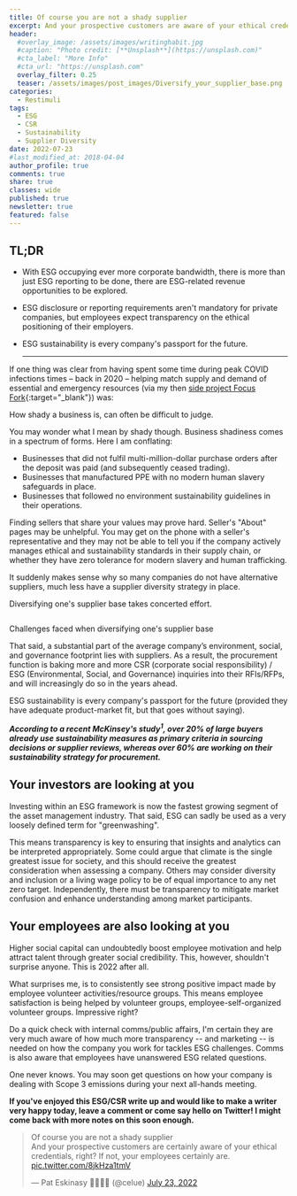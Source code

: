 ```yaml
---
title: Of course you are not a shady supplier
excerpt: And your prospective customers are aware of your ethical credentials, right? What about your employees?
header:
  #overlay_image: /assets/images/writinghabit.jpg
  #caption: "Photo credit: [**Unsplash**](https://unsplash.com)"
  #cta_label: "More Info"
  #cta_url: "https://unsplash.com"
  overlay_filter: 0.25
  teaser: /assets/images/post_images/Diversify_your_supplier_base.png
categories:
  - Restimuli
tags:
  - ESG
  - CSR
  - Sustainability
  - Supplier Diversity
date: 2022-07-23
#last_modified_at: 2018-04-04
author_profile: true
comments: true
share: true
classes: wide
published: true
newsletter: true
featured: false
---
```

## TL;DR

* With ESG occupying ever more corporate bandwidth, there is more than just ESG reporting to be done, there are ESG-related revenue opportunities to be explored.
* ESG disclosure or reporting requirements aren't mandatory for private companies, but employees expect transparency on the ethical positioning of their employers.
* ESG sustainability is every company's passport for the future.

  - - -

If one thing was clear from having spent some time during peak COVID infections times – back in 2020 – helping match supply and demand of essential and emergency resources (via my then [side project Focus Fork](https://www.eskinasy.com/focus%20fork/information-asymmetry-in-times-of-crisis/ "side project Focus Fork"){:target="\_blank"}) was: 

How shady a business is, can often be difficult to judge.

You may wonder what I mean by shady though. Business shadiness comes in a spectrum of forms. Here I am conflating:

* Businesses that did not fulfil multi-million-dollar purchase orders after the deposit was paid (and subsequently ceased trading).
* Businesses that manufactured PPE with no modern human slavery safeguards in place.
* Businesses that followed no environment sustainability guidelines in their operations.

Finding sellers that share your values may prove hard. Seller's "About" pages may be unhelpful. You may get on the phone with a seller's representative and they may not be able to tell you if the company actively manages ethical and sustainability standards in their supply chain, or whether they have zero tolerance for modern slavery and human trafficking.

It suddenly makes sense why so many companies do not have alternative suppliers, much less have a supplier diversity strategy in place.

Diversifying one's supplier base takes concerted effort.

<p><img src="{{site.baseurl}}/assets/images/post_images/Diversify_your_supplier_base.png" alt="" class="align-center" /></p>
<figcaption>Challenges faced when diversifying one's supplier base</figcaption>

That said, a substantial part of the average company’s environment, social, and governance footprint lies with suppliers. As a result, the procurement function is baking more and more CSR (corporate social responsibility) / ESG (Environmental, Social, and Governance) inquiries into their RFIs/RFPs, and will increasingly do so in the years ahead.

ESG sustainability is every company's passport for the future (provided they have adequate product-market fit, but that goes without saying).

<p class="notice">
<b><i>
According to a recent McKinsey's study<sup>1</sup>, over 20% of large buyers already use sustainability measures as primary criteria in sourcing decisions or supplier reviews, whereas over 60% are working on their sustainability strategy for procurement.</i></b></p>

## Your investors are looking at you

Investing within an ESG framework is now the fastest growing segment of the asset management industry. That said, ESG can sadly be used as a very loosely defined term for "greenwashing".

This means transparency is key to ensuring that insights and analytics can be interpreted appropriately. Some could argue that climate is the single greatest issue for society, and this should receive the greatest consideration when assessing a company. Others may consider diversity and inclusion or a living wage policy to be of equal importance to any net zero target. Independently, there must be transparency to mitigate market confusion and enhance understanding among market participants.

## Your employees are also looking at you

Higher social capital can undoubtedly boost employee motivation and help attract talent through greater social credibility. This, however, shouldn't surprise anyone. This is 2022 after all.

What surprises me, is to consistently see strong positive impact made by employee volunteer activities/resource groups. This means employee satisfaction is being helped by volunteer groups, employee-self-organized volunteer groups. Impressive right?

Do a quick check with internal comms/public affairs, I'm certain they are very much aware of how much more transparency -- and marketing -- is needed on how the company you work for tackles ESG challenges. Comms is also aware that employees have unanswered ESG related questions.

One never knows. You may soon get questions on how your company is dealing with Scope 3 emissions during your next all-hands meeting.

<p class="notice">
<b>
If you've enjoyed this ESG/CSR write up and would like to make a writer very happy today, leave a comment or come say hello on Twitter! I might come back with more notes on this soon enough. </b></p>

<blockquote class="twitter-tweet tw-align-center"><p lang="en" dir="ltr">Of course you are not a shady supplier<br>And your prospective customers are certainly aware of your ethical credentials, right? If not, your employees certainly are. <a href="https://t.co/8jkHza1tmV">pic.twitter.com/8jkHza1tmV</a></p>&mdash; Pat Eskinasy 👩🏻‍💻🌳 (@celue) <a href="https://twitter.com/celue/status/1550935198552014848?ref_src=twsrc%5Etfw">July 23, 2022</a></blockquote> <script async src="https://platform.twitter.com/widgets.js" charset="utf-8"></script>